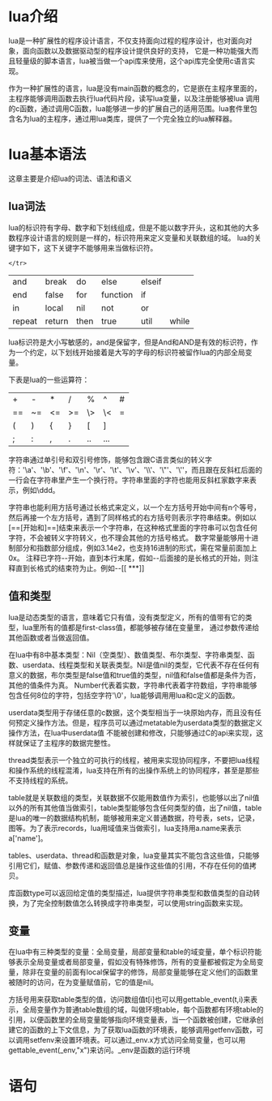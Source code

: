 # lua介绍
   lua是一种扩展性的程序设计语言，不仅支持面向过程的程序设计，也对面向对象，面向函数以及数据驱动型的程序设计提供良好的支持，
它是一种功能强大而且轻量级的脚本语言，lua被当做一个api库来使用，这个api库完全使用c语言实现。

   作为一种扩展性的语言，lua是没有main函数的概念的，它是嵌在主程序里面的，主程序能够调用函数去执行lua代码片段，读写lua变量，以及注册能够被lua
调用的c函数，通过调用C函数，lua能够进一步的扩展自己的适用范围。lua套件里包含名为lua的主程序，通过用lua类库，提供了一个完全独立的lua解释器。

# lua基本语法
 这章主要是介绍lua的词法、语法和语义

## lua词法
 lua的标识符有字母、数字和下划线组成，但是不能以数字开头，这和其他的大多数程序设计语言的规则是一样的，标识符用来定义变量和关联数组的域。
lua的关键字如下，这下关键字不能够用来当做标识符。
<table>
    <tr>
      <td>and</td>
      <td>break</td>
      <td>do</td>
      <td>else</td>
      <td>elseif</td>
    </tr>
      <tr>
      <td>end</td>
      <td>false</td>
      <td>for</td>
      <td>function</td>
      <td>if</td>
    </tr>
      <tr>
      <td>in</td>
      <td>local</td>
      <td>nil</td>
      <td>not</td>
      <td>or</td>
    </tr>
      <tr>
      <td>repeat</td>
      <td>return</td>
      <td>then</td>
      <td>true</td>
      <td>util</td>
      <td>while</td>
      
    </tr>

</table>
  lua标识符是大小写敏感的，and是保留字，但是And和AND是有效的标识符，作为一个约定，以下划线开始接着是大写的字母的标识符被留作lua的内部全局变量。
  
  下表是lua的一些运算符：
  <table>
    <tr>
      <td>+</td>
      <td>-</td>
      <td>*</td>
      <td>/</td>
      <td>%</td>
      <td>^</td>
      <td>#</td>
    </tr>
    <tr>
      <td>==</td>
      <td>~=</td>
      <td><=</td>
      <td>>=</td>
      <td>\></td>
      <td>\<</td>
      <td>=</td>
    </tr>
    <tr>
      <td>(</td>
      <td>)</td>
      <td>{</td>
      <td>}</td>
      <td>[</td>
      <td>]</td>
    </tr>
    <tr>
      <td>;</td>
      <td>:</td>
      <td>,</td>
      <td>.</td>
      <td>..</td>
      <td>...</td>
    </tr>

</table>
  字符串通过单引号和双引号修饰，能够包含跟C语言类似的转义字符：'\a'、'\b'、'\f'、'\n'、'\r'、'\t'、'\v'、'\\'、'\"'、'\''，而且跟在反斜杠后面的一行会在字符串里产生一个换行符。字符串里面的字符也能用反斜杠家数字来表示，例如\ddd。
  
  字符串也能利用方括号通过长格式来定义，以一个左方括号开始中间有n个等号，然后再接一个左方括号，遇到了同样格式的右方括号则表示字符串结束。例如以[==[开始和]==]结束来表示一个字符串，在这种格式里面的字符串可以包含任何字符，不会被转义字符转义，也不理会其他的方括号格式。
数字常量能够用十进制部分和指数部分组成，例如3.14e2，也支持16进制的形式，需在常量前面加上0x。
注释已字符--开始，直到本行末尾，假如--后面接的是长格式的开始，则注释直到长格式的结束符为止。例如--[[ ***]]
      
## 值和类型
  lua是动态类型的语言，意味着它只有值，没有类型定义，所有的值带有它的类型，lua里所有的值都是first-class值，都能够被存储在变量里，
通过参数传递给其他函数或者当做返回值。

  在lua中有8中基本类型：Nil（空类型）、数值类型、布尔类型、字符串类型、函数、userdata、线程类型和关联表类型。Nil是值nil的类型，它代表不存在任何有意义的数据，布尔类型是false值和true值的类型，nil值和false值都是条件为否，其他的值条件为真。
Number代表着实数，字符串代表着字符数组，字符串能够包含任何8位的字符，包括空字符'\0'，lua能够调用用lua和c定义的函数。

  userdata类型用于存储任意的c数据，这个类型相当于一块原始内存，而且没有任何预定义操作方法。但是，程序员可以通过metatable为userdata类型的数据定义操作方法，在lua中userdata值
不能被创建和修改，只能够通过C的api来实现，这样就保证了主程序的数据完整性。

  thread类型表示一个独立的可执行的线程，被用来实现协同程序，不要把lua线程和操作系统的线程混淆，lua支持在所有的出操作系统上的协同程序，甚至是那些不支持线程的系统。
  
  table就是关联数组的类型，关联数据不仅能用数值作为索引，也能够以出了nil值以外的所有其他值当做索引，table类型能够包含任何类型的值，出了nil值，table是lua的唯一的数据结构机制，能够被用来定义普通数据，符号表，sets，记录，图等。为了表示records，lua用域值来当做索引，lua支持用a.name来表示a['name']。
  
  tables、userdata、thread和函数是对象，lua变量其实不能包含这些值，只能够引用它们，赋值、参数传递和返回值总是操作这些值的引用，不存在任何的值拷贝。
  
  库函数type可以返回给定值的类型描述，lua提供字符串类型和数值类型的自动转换，为了完全控制数值怎么转换成字符串类型，可以使用string函数来实现。
  
## 变量
  在lua中有三种类型的变量：全局变量，局部变量和table的域变量，单个标识符能够表示全局变量或者局部变量，假如没有特殊修饰，所有的变量都被假定为全局变量，除非在变量的前面有local保留字的修饰，局部变量能够在定义他们的函数里被随时的访问，在为变量赋值前，它的值是nil。
  
  方括号用来获取table类型的值，访问数组值t[i]也可以用gettable_event(t,i)来表示，全局变量作为普通table数组的域，叫做环境table，每个函数都有环境table的引用，以便函数里的全局变量能够指向环境变量表，当一个函数被创建，它继承创建它的函数的上下文信息，为了获取lua函数的环境表，能够调用getfenv函数，可以调用setfenv来设置环境表。可以通过_env.x方式访问全局变量，也可以用gettable_event(_env,"x")来访问。_env是函数的运行环境
  
# 语句
  
